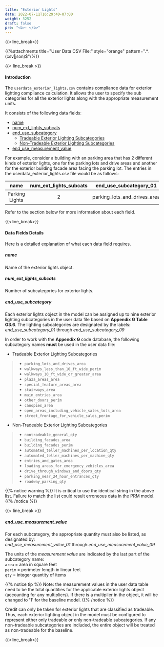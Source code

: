 ```yaml
---
title: "Exterior Lights"
date: 2022-07-11T16:29:40-07:00
weight: 3252
draft: false
pre: "<b>- </b>"
---
```


{{<line_break>}}

{{%attachments title="User Data CSV File:" style="orange" pattern=".*\.(csv|json)$"/%}}

{{< line_break >}}

#### Introduction 

The `userdata_exterior_lights.csv` contains compliance data for exterior lighting compliance calculation. It allows the user to specify the sub categories for all the exterior lights along with the appropriate measurement units. 

<!--![userdata_exterior_lights](/BEM-for-PRM/user_guide/add_compliance_data/images/user_data_exterior_lighting_sample.PNG?width=1000px&align=left&classes=border,alignLeft)-->

It consists of the following data fields:

- [name](#name)
- [num_ext_lights_subcats](#num_ext_lights_subcats)
- [end_use_subcategory](#end_use_subcategory)
  - [Tradeable Exterior Lighting Subcategories](#tradeable-exterior-lighting-subcategories)
  - [Non-Tradeable Exterior Lighting Subcategories](#non-tradeable-exterior-lighting-subcategories)
- [end_use_measurement_value](#end_use_measurement_value)

For example, consider a building with an parking area that has 2 different kinds of exterior lights, one for the parking lots and drive areas and another for the exterior building facade area facing the parking lot. The entries in the userdata_exterior_lights.csv file would be as follows:

|name|num_ext_lights_subcats|end_use_subcategory_01|end_use_measurement_value_01|end_use_subcategory_02|end_use_measurement_value_02|
|:--:|:--------------------:|:--------------------:|:--------------------------:|:--------------------:|:--------------------------:|
|Parking Lights|2|parking_lots_and_drives_area|100|building_facades_area|150|

Refer to the section below for more information about each field.

{{<line_break>}}

#### Data Fields Details

Here is a detailed explanation of what each data field requires. 

##### **name** 
Name of the exterior lights object. 

##### **num_ext_lights_subcats**
Number of subcategories for exterior lights. 

##### **end_use_subcategory**

Each exterior lights object in the model can be assigned up to nine exterior lighting subcategories in the user data file based on **Appendix G Table G3.6**. The lighting subcategories are designated by the labels:  
_end_use_subcategory_01_ through _end_use_subcategory_09_

In order to work with the **Appendix G** code database, the following subcategory names **must** be used in the user data file:

- Tradeable Exterior Lighting Subcategories

>- `parking_lots_and_drives_area`  
>- `walkways_less_than_10_ft_wide_perim`  
>- `walkways_10_ft_wide_or_greater_area`  
>- `plaza_areas_area`  
>- `special_feature_areas_area`  
>- `stairways_area`  
>- `main_entries_area`  
>- `other_doors_perim`  
>- `canopies_area`  
>- `open_areas_including_vehicle_sales_lots_area`  
>- `street_frontage_for_vehicle_sales_perim`

- Non-Tradeable Exterior Lighting Subcategories

>- `nontradeable_general_qty`  
>- `building_facades_area`  
>- `building_facades_perim`  
>- `automated_teller_machines_per_location_qty`  
>- `automated_teller_machines_per_machine_qty`  
>- `entries_and_gates_area`  
>- `loading_areas_for_emergency_vehicles_area`  
>- `drive_through_windows_and_doors_qty`  
>- `parking_near_24_hour_entrances_qty`  
>- `roadway_parking_qty`

{{% notice warning %}}
It is critical to use the identical string in the above list. Failure to match the list could result erroneous data in the PRM model.
{{% /notice %}}

{{< line_break >}}

##### **end_use_measurement_value**

For each subcategory, the appropriate quantity must also be listed, as designated by:  
_end_use_measurement_value_01_ through _end_use_measurement_value_09_

The units of the _measurement value_ are indicated by the last part of the subcategory name:  
`area` = area in square feet  
`perim` = perimeter length in linear feet  
`qty` = integer quantity of items

{{% notice tip %}}
Note: the measurement values in the user data table need to be the total quantities for the applicable exterior lights object (accounting for any multipliers). If there is a multiplier in the object, it will be changed to '1' for the baseline model.
{{% /notice %}}

Credit can only be taken for exterior lights that are classified as tradeable. Thus, each exterior lighting object in the model must be configured to represent either only tradeable or only non-tradeable subcategories. If any non-tradeable subcategories are included, the entire object will be treated as non-tradeable for the baseline.

{{<line_break>}}